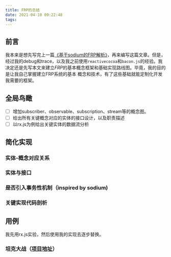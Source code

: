 ```yaml
---
title: FRP的总结
date: 2021-04-10 09:22:48
tags:
---
```


## 前言
我本来是想先写完上一篇[《基于sodium的FRP解析》](基于sodium的FRP解析.md)，再来编写这篇文章。但是，经过我的debug和trace，以及我之前使用`reactivecocoa`和`bacon.js`的经验。我决定还是先写本文来建立*FRP*的基本概念框架和基础实现路线图。毕竟，我的目的是让我自己掌握建立FRP系统的基本
概念和技术，有了这些基础就能定制化开发我需要的框架。


## 全局鸟瞰

- [ ] 增加subscriber、observable、subscription、stream等的概念图。
- [ ] 给出所有关键概念对应的实体的接口设计，以及职责描述
- [ ] 以rx.js为例给出关键实体的数据流分析

## 简化实现

### 实体-概念对应关系

### 实体与接口

### 是否引入事务性机制（inspired by sodium)

### 关键实现代码剖析

## 用例

我先用rx.js实验，然后使用我的实现去逐步替换。

### 坦克大战（[项目地址](https://github.com/whtoo/JSTankGame.git)）

